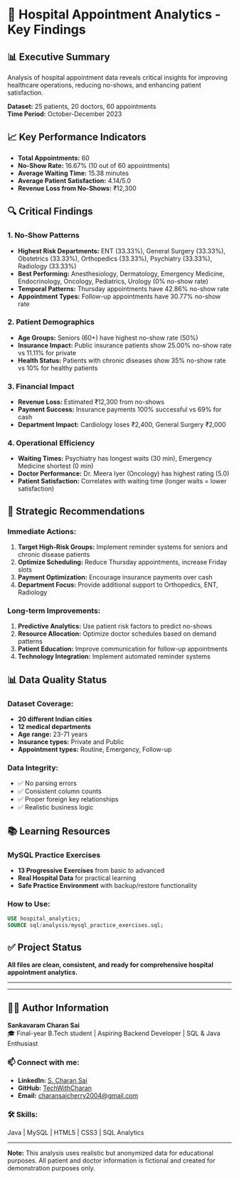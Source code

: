 # 🏥 Hospital Appointment Analytics - Key Findings

## 📊 Executive Summary

Analysis of hospital appointment data reveals critical insights for improving healthcare operations, reducing no-shows, and enhancing patient satisfaction.

**Dataset:** 25 patients, 20 doctors, 60 appointments  
**Time Period:** October-December 2023

## 📈 Key Performance Indicators

- **Total Appointments:** 60
- **No-Show Rate:** 16.67% (10 out of 60 appointments)
- **Average Waiting Time:** 15.38 minutes
- **Average Patient Satisfaction:** 4.14/5.0
- **Revenue Loss from No-Shows:** ₹12,300

## 🔍 Critical Findings

### **1. No-Show Patterns**
- **Highest Risk Departments:** ENT (33.33%), General Surgery (33.33%), Obstetrics (33.33%), Orthopedics (33.33%), Psychiatry (33.33%), Radiology (33.33%)
- **Best Performing:** Anesthesiology, Dermatology, Emergency Medicine, Endocrinology, Oncology, Pediatrics, Urology (0% no-show rate)
- **Temporal Patterns:** Thursday appointments have 42.86% no-show rate
- **Appointment Types:** Follow-up appointments have 30.77% no-show rate

### **2. Patient Demographics**
- **Age Groups:** Seniors (60+) have highest no-show rate (50%)
- **Insurance Impact:** Public insurance patients show 25.00% no-show rate vs 11.11% for private
- **Health Status:** Patients with chronic diseases show 35% no-show rate vs 10% for healthy patients

### **3. Financial Impact**
- **Revenue Loss:** Estimated ₹12,300 from no-shows
- **Payment Success:** Insurance payments 100% successful vs 69% for cash
- **Department Impact:** Cardiology loses ₹2,400, General Surgery ₹2,000

### **4. Operational Efficiency**
- **Waiting Times:** Psychiatry has longest waits (30 min), Emergency Medicine shortest (0 min)
- **Doctor Performance:** Dr. Meera Iyer (Oncology) has highest rating (5.0)
- **Patient Satisfaction:** Correlates with waiting time (longer waits = lower satisfaction)

## 🚀 Strategic Recommendations

### **Immediate Actions:**
1. **Target High-Risk Groups:** Implement reminder systems for seniors and chronic disease patients
2. **Optimize Scheduling:** Reduce Thursday appointments, increase Friday slots
3. **Payment Optimization:** Encourage insurance payments over cash
4. **Department Focus:** Provide additional support to Orthopedics, ENT, Radiology

### **Long-term Improvements:**
1. **Predictive Analytics:** Use patient risk factors to predict no-shows
2. **Resource Allocation:** Optimize doctor schedules based on demand patterns
3. **Patient Education:** Improve communication for follow-up appointments
4. **Technology Integration:** Implement automated reminder systems

## 📊 Data Quality Status

### **Dataset Coverage:**
- **20 different Indian cities**
- **12 medical departments**
- **Age range:** 23-71 years
- **Insurance types:** Private and Public
- **Appointment types:** Routine, Emergency, Follow-up

### **Data Integrity:**
- ✅ No parsing errors
- ✅ Consistent column counts
- ✅ Proper foreign key relationships
- ✅ Realistic business logic

## 📚 Learning Resources

### **MySQL Practice Exercises**
- **13 Progressive Exercises** from basic to advanced
- **Real Hospital Data** for practical learning
- **Safe Practice Environment** with backup/restore functionality

### **How to Use:**
```sql
USE hospital_analytics;
SOURCE sql/analysis/mysql_practice_exercises.sql;
```

## ✅ Project Status

**All files are clean, consistent, and ready for comprehensive hospital appointment analytics.**

---

---

## 👨‍💻 **Author Information**

**Sankavaram Charan Sai**  
🎓 Final-year B.Tech student | Aspiring Backend Developer | SQL & Java Enthusiast

### 📫 **Connect with me:**
- **LinkedIn:** [S. Charan Sai](https://www.linkedin.com/in/s-charan-sai-16613b245/)
- **GitHub:** [TechWithCharan](https://github.com/TechWithCharan)
- **Email:** charansaicherry2004@gmail.com

### 🛠️ **Skills:**
Java | MySQL | HTML5 | CSS3 | SQL Analytics

---

**Note:** This analysis uses realistic but anonymized data for educational purposes. All patient and doctor information is fictional and created for demonstration purposes only. 
